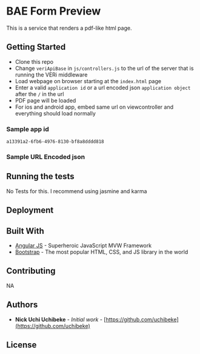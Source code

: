 
# BAE Form Preview

This is a service that renders a pdf-like html page.

## Getting Started

- Clone this repo
- Change `veriApiBase` in `js/controllers.js` to the url of the server that is running the VERi middleware
- Load webpage on browser starting at the `index.html` page
- Enter a valid `application id` or a url encoded json `application object` after the `/` in the url
- PDF page will be loaded
- For ios and android app, embed same url on viewcontroller and everything should load normally

### Sample app id

```
a13391a2-6fb6-4976-8130-bf8a8dddd818
```

### Sample URL Encoded json 



## Running the tests


No Tests for this. I recommend using jasmine and karma

## Deployment




## Built With

* [Angular JS](https://angularjs.org/) - Superheroic JavaScript MVW Framework
* [Bootstrap](http://getbootstrap.com/) - The most popular HTML, CSS, and JS library in the world

## Contributing

NA

## Authors

* **Nick Uchi Uchibeke** - *Initial work* - [https://github.com/uchibeke](https://github.com/uchibeke)

## License


